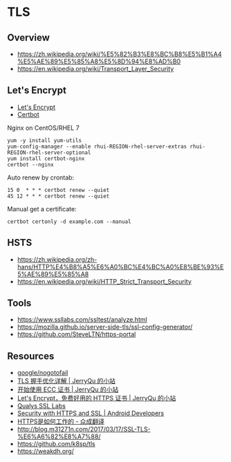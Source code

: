 # TLS


## Overview

- https://zh.wikipedia.org/wiki/%E5%82%B3%E8%BC%B8%E5%B1%A4%E5%AE%89%E5%85%A8%E5%8D%94%E8%AD%B0
- https://en.wikipedia.org/wiki/Transport_Layer_Security


## Let's Encrypt

- [Let's Encrypt](https://letsencrypt.org/)
- [Certbot](https://certbot.eff.org/)

Nginx on CentOS/RHEL 7

    yum -y install yum-utils
    yum-config-manager --enable rhui-REGION-rhel-server-extras rhui-REGION-rhel-server-optional
    yum install certbot-nginx
    certbot --nginx

Auto renew by crontab:

    15 0  * * * certbot renew --quiet
    45 12 * * * certbot renew --quiet

Manual get a certificate:

    certbot certonly -d example.com --manual


## HSTS

- https://zh.wikipedia.org/zh-hans/HTTP%E4%B8%A5%E6%A0%BC%E4%BC%A0%E8%BE%93%E5%AE%89%E5%85%A8
- https://en.wikipedia.org/wiki/HTTP_Strict_Transport_Security


## Tools

- https://www.ssllabs.com/ssltest/analyze.html
- https://mozilla.github.io/server-side-tls/ssl-config-generator/
- https://github.com/SteveLTN/https-portal


## Resources

- [google/nogotofail](https://github.com/google/nogotofail)
- [TLS 握手优化详解 | JerryQu 的小站](https://imququ.com/post/optimize-tls-handshake.html)
- [开始使用 ECC 证书 | JerryQu 的小站](https://imququ.com/post/ecc-certificate.html)
- [Let's Encrypt，免费好用的 HTTPS 证书 | JerryQu 的小站](https://imququ.com/post/letsencrypt-certificate.html)
- [Qualys SSL Labs](https://www.ssllabs.com/)
- [﻿Security with HTTPS and SSL | Android Developers](https://developer.android.com/training/articles/security-ssl.html)
- [HTTPS是如何工作的 - 众成翻译](http://www.zcfy.cc/article/how-does-https-work-1280.html)
- http://blog.m31271n.com/2017/03/17/SSL-TLS-%E6%A6%82%E8%A7%88/
- https://github.com/k8sp/tls
- https://weakdh.org/

